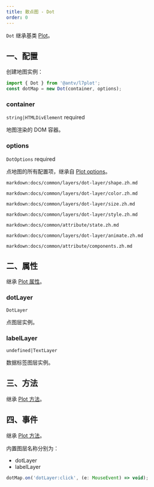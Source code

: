 ```yaml
---
title: 散点图 - Dot
order: 0
---
```


`Dot` 继承基类 [Plot](/zh/docs/api/plot-api)。

## 一、配置

创建地图实例：

```ts
import { Dot } from '@antv/l7plot';
const dotMap = new Dot(container, options);
```

### container

`string|HTMLDivElement` required

地图渲染的 DOM 容器。

### options

`DotOptions` required

点地图的所有配置项，继承自 [Plot options](/zh/docs/api/plot-api#options)。

`markdown:docs/common/layers/dot-layer/shape.zh.md`

`markdown:docs/common/layers/dot-layer/color.zh.md`

`markdown:docs/common/layers/dot-layer/size.zh.md`

`markdown:docs/common/layers/dot-layer/style.zh.md`

`markdown:docs/common/attribute/state.zh.md`

`markdown:docs/common/layers/dot-layer/animate.zh.md`

`markdown:docs/common/attribute/components.zh.md`

## 二、属性

继承 [Plot 属性](/zh/docs/api/plot-api#二、属性)。

### dotLayer

`DotLayer`

点图层实例。

### labelLayer

`undefined|TextLayer`

数据标签图层实例。

## 三、方法

继承 [Plot 方法](/zh/docs/api/plot-api#三、方法)。

## 四、事件

继承 [Plot 方法](/zh/docs/api/plot-api#四、事件)。

内置图层名称分别为：

- dotLayer
- labelLayer

```js
dotMap.on('dotLayer:click', (e: MouseEvent) => void);
```
